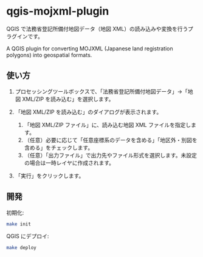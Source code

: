 # qgis-mojxml-plugin

QGIS で法務省登記所備付地図データ（地図 XML）の読み込みや変換を行うプラグインです。

A QGIS plugin for converting MOJXML (Japanese land registration polygons) into geospatial formats.

## 使い方

1. プロセッシングツールボックスで、「法務省登記所備付地図データ」→「地図 XML/ZIP を読み込む」を選択します。
2. 「地図 XML/ZIP を読み込む」のダイアログが表示されます。

   1. 「地図 XML/ZIP ファイル」に、読み込む地図 XML ファイルを指定します。
   2. （任意）必要に応じて「任意座標系のデータを含める」「地区外・別図を含める」をチェックします。
   3. （任意）「出力ファイル」で出力先やファイル形式を選択します。未設定の場合は一時レイヤに作成されます。

3. 「実行」をクリックします。

## 開発

初期化:

```bash
make init
```

QGIS にデプロイ:

```bash
make deploy
```
